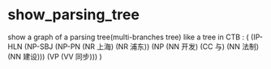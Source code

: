 # show_parsing_tree
show a graph of a parsing tree(multi-branches tree)
like a tree in CTB :
( (IP-HLN (NP-SBJ (NP-PN (NR 上海) (NR 浦东)) (NP (NN 开发) (CC 与) (NN 法制) (NN 建设))) (VP (VV 同步))) )
